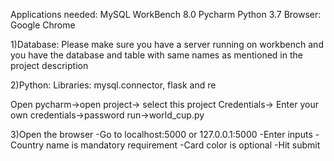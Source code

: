 Applications needed: MySQL WorkBench 8.0
Pycharm
Python 3.7
Browser: Google Chrome

1)Database:
Please make sure you have a server running on workbench and you have the database and table with same names as mentioned in the project description

2)Python:
Libraries: mysql.connector, flask and re

Open pycharm->open project-> select this project
Credentials-> Enter your own credentials->password
run->world_cup.py

3)Open the browser
-Go to localhost:5000 or 127.0.0.1:5000
-Enter inputs
    -Country name is mandatory requirement
    -Card color is optional
    -Hit submit

